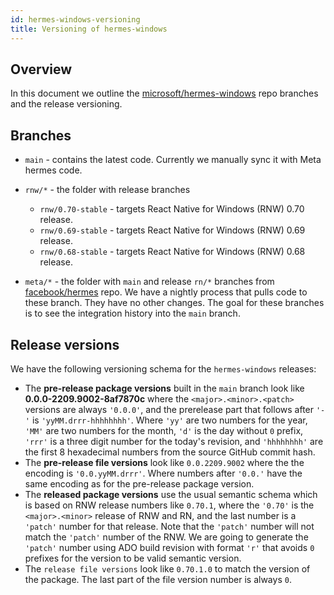 ```yaml
---
id: hermes-windows-versioning
title: Versioning of hermes-windows
---
```


## Overview

In this document we outline the [microsoft/hermes-windows](https://github.com/microsoft/hermes-windows)
repo branches and the release versioning. 

## Branches

- `main` - contains the latest code. Currently we manually sync it with 
Meta hermes code.

- `rnw/*` - the folder with release branches

	- `rnw/0.70-stable` - targets React Native for Windows (RNW) 0.70 release.
    - `rnw/0.69-stable` - targets React Native for Windows (RNW) 0.69 release.
    - `rnw/0.68-stable` - targets React Native for Windows (RNW) 0.68 release.

- `meta/*` - the folder with `main` and release `rn/*` branches from [facebook/hermes](https://github.com/facebook/hermes)
repo. We have a nightly process that pulls code to these branch. They have
no other changes. The goal for these branches is to see the integration
history into the `main` branch. 
	
## Release versions

We have the following versioning schema for the `hermes-windows` releases:

- The **pre-release package versions** built in the `main` branch look like
**0.0.0-2209.9002-8af7870c** where the `<major>.<minor>.<patch>` versions are
always `'0.0.0'`, and the prerelease part that follows after `'-'` is
`'yyMM.drrr-hhhhhhhh'`. Where `'yy'` are two numbers for the year, `'MM'` are
two numbers for the month, `'d'` is the day without `0` prefix, `'rrr'` is a
three digit number for the today's revision, and `'hhhhhhhh'` are the first 8
hexadecimal numbers from the source GitHub commit hash.
- The **pre-release file versions** look like `0.0.2209.9002` where the the
encoding is `'0.0.yyMM.drrr'`. Where numbers after `'0.0.'` have the same
encoding as for the pre-release package version.
- The **released package versions** use the usual semantic schema which is
based on RNW release numbers like `0.70.1`, where the `'0.70'` is the
`<major>.<minor>` release of RNW and RN, and the last number is a `'patch'`
number for that release. Note that the `'patch'` number will not match the
`'patch'` number of the RNW. We are going to generate the `'patch'` number
using ADO build revision with format `'r'` that avoids `0` prefixes for the
version to be valid semantic version.
- The `release file versions` look like `0.70.1.0` to match the version of the package. The last part of the file version number is always `0`.
